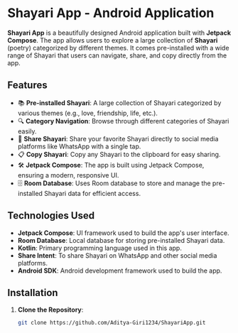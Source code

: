 # Shayari App - Android Application

**Shayari App** is a beautifully designed Android application built with **Jetpack Compose**. The app allows users to explore a large collection of **Shayari** (poetry) categorized by different themes. It comes pre-installed with a wide range of Shayari that users can navigate, share, and copy directly from the app.

## Features

- 📚 **Pre-installed Shayari**: A large collection of Shayari categorized by various themes (e.g., love, friendship, life, etc.).
- 🔍 **Category Navigation**: Browse through different categories of Shayari easily.
- 📲 **Share Shayari**: Share your favorite Shayari directly to social media platforms like WhatsApp with a single tap.
- 📋 **Copy Shayari**: Copy any Shayari to the clipboard for easy sharing.
- 🛠️ **Jetpack Compose**: The app is built using Jetpack Compose, ensuring a modern, responsive UI.
- 🗄️ **Room Database**: Uses Room database to store and manage the pre-installed Shayari data for efficient access.

## Technologies Used

- **Jetpack Compose**: UI framework used to build the app's user interface.
- **Room Database**: Local database for storing pre-installed Shayari data.
- **Kotlin**: Primary programming language used in this app.
- **Share Intent**: To share Shayari on WhatsApp and other social media platforms.
- **Android SDK**: Android development framework used to build the app.

## Installation

1. **Clone the Repository**:

   ```bash
   git clone https://github.com/Aditya-Giri1234/ShayariApp.git
